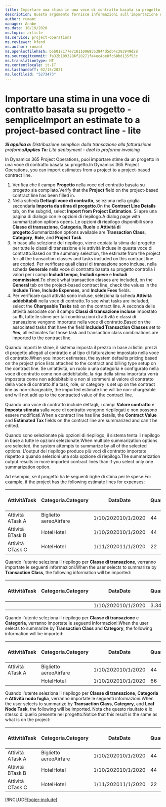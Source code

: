```yaml
---
title: Importare una stima in una voce di contratto basata su progetto - semplice
description: Questo argomento fornisce informazioni sull'importazione delle stime finanziarie da un progetto in una voce di contratto.
author: rumant
manager: Annbe
ms.date: 10/19/2020
ms.topic: article
ms.service: project-operations
ms.reviewer: kfend
ms.author: rumant
ms.openlocfilehash: b6b017177e718110969363844d5db4c393949d28
ms.sourcegitcommit: fa32b1893286f20271fa4ec4be8fc68bd135f53c
ms.translationtype: HT
ms.contentlocale: it-IT
ms.lasthandoff: 02/15/2021
ms.locfileid: "5273473"
---
```

# <a name="import-an-estimate-to-a-project-based-contract-line---lite"></a><span data-ttu-id="24e3f-103">Importare una stima in una voce di contratto basata su progetto - semplice</span><span class="sxs-lookup"><span data-stu-id="24e3f-103">Import an estimate to a project-based contract line - lite</span></span>

<span data-ttu-id="24e3f-104">_**Si applica a:** Distribuzione semplice: dalla transazione alla fatturazione proforma_</span><span class="sxs-lookup"><span data-stu-id="24e3f-104">_**Applies To:** Lite deployment - deal to proforma invoicing_</span></span>

<span data-ttu-id="24e3f-105">In Dynamics 365 Project Operations, puoi importare stime da un progetto in una voce di contratto basata su progetto.</span><span class="sxs-lookup"><span data-stu-id="24e3f-105">In Dynamics 365 Project Operations, you can import estimates from a project to a project-based contract line.</span></span>

1. <span data-ttu-id="24e3f-106">Verifica che il campo **Progetto** nella voce del contratto basata su progetto sia compilato.</span><span class="sxs-lookup"><span data-stu-id="24e3f-106">Verify that the **Project** field on the project-based contract line has been filled in.</span></span>
2. <span data-ttu-id="24e3f-107">Nella scheda **Dettagli voce di contratto**, seleziona nella griglia secondaria **Importa da stima di progetto**.</span><span class="sxs-lookup"><span data-stu-id="24e3f-107">On the **Contract Line Details** tab, on the subgrid, select **Import from Project Estimation**.</span></span> <span data-ttu-id="24e3f-108">Si apre una pagina di dialogo con le opzioni di riepilogo.</span><span class="sxs-lookup"><span data-stu-id="24e3f-108">A dialog page with summarization options opens.</span></span> <span data-ttu-id="24e3f-109">Le opzioni di riepilogo disponibili sono **Classe di transazione**, **Categoria**, **Ruolo** e **Attività di progetto**.</span><span class="sxs-lookup"><span data-stu-id="24e3f-109">Summarization options available are **Transaction Class**, **Category**, **Role**, and **Project Task**.</span></span>
3. <span data-ttu-id="24e3f-110">In base alla selezione del riepilogo, viene copiata la stima dal progetto per tutte le classi di transazione e le attività incluse in questa voce di contratto.</span><span class="sxs-lookup"><span data-stu-id="24e3f-110">Based on the summary selection, the estimate from the project for all the transaction classes and tasks included on this contract line are copied.</span></span> <span data-ttu-id="24e3f-111">Per verificare quali classi di transazione sono incluse, nella scheda **Generale** nella voce di contratto basata su progetto controlla i valori per i campi **Includi tempo**, **Includi spese** e **Includi commissioni**.</span><span class="sxs-lookup"><span data-stu-id="24e3f-111">To check what transaction classes are included, on the **General** tab on the project-based contract line, check the values in the **Include Time**, **Include Expenses**, and **Include Fees** fields.</span></span> 
4. <span data-ttu-id="24e3f-112">Per verificare quali attività sono incluse, seleziona la scheda **Attività addebitabili** nella voce di contratto.</span><span class="sxs-lookup"><span data-stu-id="24e3f-112">To see what tasks are included, select the **Chargeable Tasks** tab on the contract line.</span></span> <span data-ttu-id="24e3f-113">A seconda delle attività associate con il campo **Classi di transazione incluse** impostato su **Sì**, tutte le stime per tali combinazioni di attività e classi di transazione vengono importate nella voce di contratto.</span><span class="sxs-lookup"><span data-stu-id="24e3f-113">Based on the associated tasks that have the field **Included Transaction Classes** set to **Yes**, all estimates for those task and transaction class combinations are imported to the contract line.</span></span>

<span data-ttu-id="24e3f-114">Quando importi le stime, il sistema imposta il prezzo in base ai listini prezzi di progetto allegati al contratto e al tipo di fatturazione impostato nella voce di contratto.</span><span class="sxs-lookup"><span data-stu-id="24e3f-114">When you import estimates, the system defaults pricing based on the project price lists attached to the contract and billing type setup on the contract line.</span></span> <span data-ttu-id="24e3f-115">Se un'attività, un ruolo o una categoria è configurato nella voce di contratto come non addebitabile, la riga della stima importata verrà impostata come non addebitabile e non si sommerà al valore di contratto della voce di contratto.</span><span class="sxs-lookup"><span data-stu-id="24e3f-115">If a task, role, or category is set up on the contract line as non-chargeable, the imported estimate line will be non-chargeable and will not add up to the contracted value of the contract line.</span></span>

<span data-ttu-id="24e3f-116">Quando una voce di contratto include dettagli, i campi **Valore contratto** e **Imposta stimata** sulla voce di contratto vengono riepilogati e non possono essere modificati.</span><span class="sxs-lookup"><span data-stu-id="24e3f-116">When a contract line has line details, the **Contract Value** and **Estimated Tax** fields on the contract line are summarized and can't be edited.</span></span>

<span data-ttu-id="24e3f-117">Quando sono selezionate più opzioni di riepilogo, il sistema tenta il riepilogo in base a tutte le opzioni selezionate.</span><span class="sxs-lookup"><span data-stu-id="24e3f-117">When multiple summarization options are selected, the system attempts to summarize by all of the selected options.</span></span> <span data-ttu-id="24e3f-118">L'output del riepilogo produce più voci di contratto importate rispetto a quando selezioni una sola opzione di riepilogo.</span><span class="sxs-lookup"><span data-stu-id="24e3f-118">The summarization output results in more imported contract lines than if you select only one summarization option.</span></span>

<span data-ttu-id="24e3f-119">Ad esempio, se il progetto ha le seguenti righe di stima per le spese:</span><span class="sxs-lookup"><span data-stu-id="24e3f-119">For example, if the project has the following estimate lines for expenses:</span></span>

| <span data-ttu-id="24e3f-120">Attività</span><span class="sxs-lookup"><span data-stu-id="24e3f-120">Task</span></span> | <span data-ttu-id="24e3f-121">Categoria.</span><span class="sxs-lookup"><span data-stu-id="24e3f-121">Category</span></span> | <span data-ttu-id="24e3f-122">Data</span><span class="sxs-lookup"><span data-stu-id="24e3f-122">Date</span></span> | <span data-ttu-id="24e3f-123">Quantità</span><span class="sxs-lookup"><span data-stu-id="24e3f-123">Quantity</span></span> | <span data-ttu-id="24e3f-124">Prezzo unitario</span><span class="sxs-lookup"><span data-stu-id="24e3f-124">Unit price</span></span> | <span data-ttu-id="24e3f-125">Importa</span><span class="sxs-lookup"><span data-stu-id="24e3f-125">Amount</span></span> |
| --- | --- | --- | --- | --- | --- |
| <span data-ttu-id="24e3f-126">Attività A</span><span class="sxs-lookup"><span data-stu-id="24e3f-126">Task A</span></span> | <span data-ttu-id="24e3f-127">Biglietto aereo</span><span class="sxs-lookup"><span data-stu-id="24e3f-127">Airfare</span></span> | <span data-ttu-id="24e3f-128">1/10/2020</span><span class="sxs-lookup"><span data-stu-id="24e3f-128">10/1/2020</span></span> | <span data-ttu-id="24e3f-129">4</span><span class="sxs-lookup"><span data-stu-id="24e3f-129">4</span></span> | <span data-ttu-id="24e3f-130">400</span><span class="sxs-lookup"><span data-stu-id="24e3f-130">400</span></span> | <span data-ttu-id="24e3f-131">1600</span><span class="sxs-lookup"><span data-stu-id="24e3f-131">1600</span></span> |
| <span data-ttu-id="24e3f-132">Attività B</span><span class="sxs-lookup"><span data-stu-id="24e3f-132">Task B</span></span> | <span data-ttu-id="24e3f-133">Hotel</span><span class="sxs-lookup"><span data-stu-id="24e3f-133">Hotel</span></span> | <span data-ttu-id="24e3f-134">1/10/2020</span><span class="sxs-lookup"><span data-stu-id="24e3f-134">10/1/2020</span></span> | <span data-ttu-id="24e3f-135">4</span><span class="sxs-lookup"><span data-stu-id="24e3f-135">4</span></span> | <span data-ttu-id="24e3f-136">200</span><span class="sxs-lookup"><span data-stu-id="24e3f-136">200</span></span> | <span data-ttu-id="24e3f-137">800</span><span class="sxs-lookup"><span data-stu-id="24e3f-137">800</span></span> |
| <span data-ttu-id="24e3f-138">Attività C</span><span class="sxs-lookup"><span data-stu-id="24e3f-138">Task C</span></span> | <span data-ttu-id="24e3f-139">Hotel</span><span class="sxs-lookup"><span data-stu-id="24e3f-139">Hotel</span></span> | <span data-ttu-id="24e3f-140">1/11/2020</span><span class="sxs-lookup"><span data-stu-id="24e3f-140">11/1/2020</span></span> | <span data-ttu-id="24e3f-141">2</span><span class="sxs-lookup"><span data-stu-id="24e3f-141">2</span></span> | <span data-ttu-id="24e3f-142">200</span><span class="sxs-lookup"><span data-stu-id="24e3f-142">200</span></span> | <span data-ttu-id="24e3f-143">400</span><span class="sxs-lookup"><span data-stu-id="24e3f-143">400</span></span> |

<span data-ttu-id="24e3f-144">Quando l'utente seleziona il riepilogo per **Classe di transazione**, verranno importate le seguenti informazioni:</span><span class="sxs-lookup"><span data-stu-id="24e3f-144">When the user selects to summarize by **Transaction Class**, the following information will be imported:</span></span>

| <span data-ttu-id="24e3f-145">Attività</span><span class="sxs-lookup"><span data-stu-id="24e3f-145">Task</span></span> | <span data-ttu-id="24e3f-146">Categoria.</span><span class="sxs-lookup"><span data-stu-id="24e3f-146">Category</span></span> | <span data-ttu-id="24e3f-147">Data</span><span class="sxs-lookup"><span data-stu-id="24e3f-147">Date</span></span> | <span data-ttu-id="24e3f-148">Quantità</span><span class="sxs-lookup"><span data-stu-id="24e3f-148">Quantity</span></span> | <span data-ttu-id="24e3f-149">Prezzo unitario</span><span class="sxs-lookup"><span data-stu-id="24e3f-149">Unit price</span></span> | <span data-ttu-id="24e3f-150">Importa</span><span class="sxs-lookup"><span data-stu-id="24e3f-150">Amount</span></span> |
| --- | --- | --- | --- | --- | --- |
| &nbsp; | &nbsp; | <span data-ttu-id="24e3f-151">1/10/2020</span><span class="sxs-lookup"><span data-stu-id="24e3f-151">10/1/2020</span></span> | <span data-ttu-id="24e3f-152">3.34</span><span class="sxs-lookup"><span data-stu-id="24e3f-152">3.34</span></span> | <span data-ttu-id="24e3f-153">840</span><span class="sxs-lookup"><span data-stu-id="24e3f-153">840</span></span> | <span data-ttu-id="24e3f-154">2800</span><span class="sxs-lookup"><span data-stu-id="24e3f-154">2800</span></span> |

<span data-ttu-id="24e3f-155">Quando l'utente seleziona il riepilogo per **Classe di transazione** e **Categoria**, verranno importate le seguenti informazioni:</span><span class="sxs-lookup"><span data-stu-id="24e3f-155">When the user selects to summarize by **Transaction Class** and **Category**, the following information will be imported:</span></span>

| <span data-ttu-id="24e3f-156">Attività</span><span class="sxs-lookup"><span data-stu-id="24e3f-156">Task</span></span> | <span data-ttu-id="24e3f-157">Categoria.</span><span class="sxs-lookup"><span data-stu-id="24e3f-157">Category</span></span> | <span data-ttu-id="24e3f-158">Data</span><span class="sxs-lookup"><span data-stu-id="24e3f-158">Date</span></span> | <span data-ttu-id="24e3f-159">Quantità</span><span class="sxs-lookup"><span data-stu-id="24e3f-159">Quantity</span></span> | <span data-ttu-id="24e3f-160">Prezzo unitario</span><span class="sxs-lookup"><span data-stu-id="24e3f-160">Unit price</span></span> | <span data-ttu-id="24e3f-161">Importa</span><span class="sxs-lookup"><span data-stu-id="24e3f-161">Amount</span></span> |
| --- | --- | --- | --- | --- | --- |
| <span data-ttu-id="24e3f-162">Attività A</span><span class="sxs-lookup"><span data-stu-id="24e3f-162">Task A</span></span> | <span data-ttu-id="24e3f-163">Biglietto aereo</span><span class="sxs-lookup"><span data-stu-id="24e3f-163">Airfare</span></span> | <span data-ttu-id="24e3f-164">1/10/2020</span><span class="sxs-lookup"><span data-stu-id="24e3f-164">10/1/2020</span></span> | <span data-ttu-id="24e3f-165">4</span><span class="sxs-lookup"><span data-stu-id="24e3f-165">4</span></span> | <span data-ttu-id="24e3f-166">400</span><span class="sxs-lookup"><span data-stu-id="24e3f-166">400</span></span> | <span data-ttu-id="24e3f-167">1600</span><span class="sxs-lookup"><span data-stu-id="24e3f-167">1600</span></span> |
| &nbsp;| <span data-ttu-id="24e3f-168">Hotel</span><span class="sxs-lookup"><span data-stu-id="24e3f-168">Hotel</span></span> | <span data-ttu-id="24e3f-169">1/10/2020</span><span class="sxs-lookup"><span data-stu-id="24e3f-169">10/1/2020</span></span> | <span data-ttu-id="24e3f-170">6</span><span class="sxs-lookup"><span data-stu-id="24e3f-170">6</span></span> | <span data-ttu-id="24e3f-171">200</span><span class="sxs-lookup"><span data-stu-id="24e3f-171">200</span></span> | <span data-ttu-id="24e3f-172">1200</span><span class="sxs-lookup"><span data-stu-id="24e3f-172">1200</span></span> |

<span data-ttu-id="24e3f-173">Quando l'utente seleziona il riepilogo per **Classe di transazione**, **Categoria** e **Attività nodo foglia**, verranno importate le seguenti informazioni.</span><span class="sxs-lookup"><span data-stu-id="24e3f-173">When the user selects to summarize by **Transaction Class**, **Category**, and **Leaf Node Task**, the following will be imported.</span></span> <span data-ttu-id="24e3f-174">Nota che questo risultato è lo stesso di quello presente nel progetto:</span><span class="sxs-lookup"><span data-stu-id="24e3f-174">Notice that this result is the same as what is on the project:</span></span>

| <span data-ttu-id="24e3f-175">Attività</span><span class="sxs-lookup"><span data-stu-id="24e3f-175">Task</span></span> | <span data-ttu-id="24e3f-176">Categoria.</span><span class="sxs-lookup"><span data-stu-id="24e3f-176">Category</span></span> | <span data-ttu-id="24e3f-177">Data</span><span class="sxs-lookup"><span data-stu-id="24e3f-177">Date</span></span> | <span data-ttu-id="24e3f-178">Quantità</span><span class="sxs-lookup"><span data-stu-id="24e3f-178">Quantity</span></span> | <span data-ttu-id="24e3f-179">Prezzo unitario</span><span class="sxs-lookup"><span data-stu-id="24e3f-179">Unit price</span></span> | <span data-ttu-id="24e3f-180">Importa</span><span class="sxs-lookup"><span data-stu-id="24e3f-180">Amount</span></span> |
| --- | --- | --- | --- | --- | --- |
| <span data-ttu-id="24e3f-181">Attività A</span><span class="sxs-lookup"><span data-stu-id="24e3f-181">Task A</span></span> | <span data-ttu-id="24e3f-182">Biglietto aereo</span><span class="sxs-lookup"><span data-stu-id="24e3f-182">Airfare</span></span> | <span data-ttu-id="24e3f-183">1/10/2020</span><span class="sxs-lookup"><span data-stu-id="24e3f-183">10/1/2020</span></span> | <span data-ttu-id="24e3f-184">4</span><span class="sxs-lookup"><span data-stu-id="24e3f-184">4</span></span> | <span data-ttu-id="24e3f-185">400</span><span class="sxs-lookup"><span data-stu-id="24e3f-185">400</span></span> | <span data-ttu-id="24e3f-186">1600</span><span class="sxs-lookup"><span data-stu-id="24e3f-186">1600</span></span> |
| <span data-ttu-id="24e3f-187">Attività B</span><span class="sxs-lookup"><span data-stu-id="24e3f-187">Task B</span></span> | <span data-ttu-id="24e3f-188">Hotel</span><span class="sxs-lookup"><span data-stu-id="24e3f-188">Hotel</span></span> | <span data-ttu-id="24e3f-189">1/10/2020</span><span class="sxs-lookup"><span data-stu-id="24e3f-189">10/1/2020</span></span> | <span data-ttu-id="24e3f-190">4</span><span class="sxs-lookup"><span data-stu-id="24e3f-190">4</span></span> | <span data-ttu-id="24e3f-191">200</span><span class="sxs-lookup"><span data-stu-id="24e3f-191">200</span></span> | <span data-ttu-id="24e3f-192">800</span><span class="sxs-lookup"><span data-stu-id="24e3f-192">800</span></span> |
| <span data-ttu-id="24e3f-193">Attività C</span><span class="sxs-lookup"><span data-stu-id="24e3f-193">Task C</span></span> | <span data-ttu-id="24e3f-194">Hotel</span><span class="sxs-lookup"><span data-stu-id="24e3f-194">Hotel</span></span> | <span data-ttu-id="24e3f-195">1/11/2020</span><span class="sxs-lookup"><span data-stu-id="24e3f-195">11/1/2020</span></span> | <span data-ttu-id="24e3f-196">2</span><span class="sxs-lookup"><span data-stu-id="24e3f-196">2</span></span> | <span data-ttu-id="24e3f-197">200</span><span class="sxs-lookup"><span data-stu-id="24e3f-197">200</span></span> | <span data-ttu-id="24e3f-198">400</span><span class="sxs-lookup"><span data-stu-id="24e3f-198">400</span></span> |


[!INCLUDE[footer-include](../../includes/footer-banner.md)]